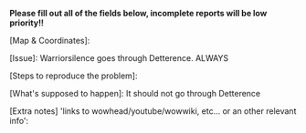 **Please fill out all of the fields below, incomplete reports will be low priority!!**

[Map & Coordinates]: 

[Issue]: Warriorsilence goes through Detterence. ALWAYS

[Steps to reproduce the problem]:
					
[What's supposed to happen]: It should not go through Detterence

[Extra notes] 'links to wowhead/youtube/wowwiki, etc... or an other relevant info': 
